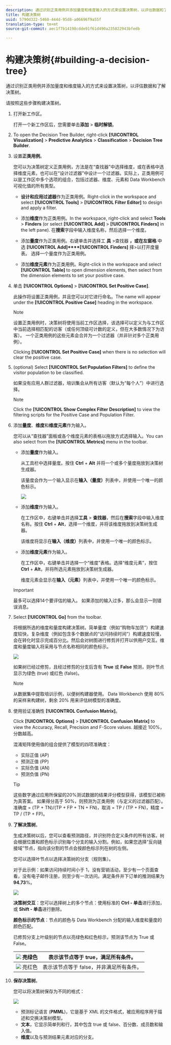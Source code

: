 ```yaml
---
description: 通过识别正类用例并添加量度和维度输入的方式来设置决策树，以评估数据和了解决策树。
title: 构建决策树
uuid: 5790d322-5460-444d-95d8-a06696f9a55f
translation-type: tm+mt
source-git-commit: aec1f7b14198cdde91f61d490a235022943bfedb

---
```



# 构建决策树{#building-a-decision-tree}

通过识别正类用例并添加量度和维度输入的方式来设置决策树，以评估数据和了解决策树。

请按照这些步骤构建决策树。

1. 打开新工作区。

   打开一个新工作区后，您需要单击&#x200B;**添加** > **临时解锁**。

1. To open the Decision Tree Builder, right-click **[!UICONTROL Visualization]** > **Predictive Analytics** > **Classification** > **Decision Tree Builder**.

1. 设置&#x200B;**正类用例**。

   您可以为决策树定义正类用例，方法是在“查找器”中选择维度，或在表格中选择维度元素，也可以在“设计过滤器”中设计一个过滤器。实际上，正类用例可以是工作区中多个选项的组合，包括过滤器、维度、元素和 Data Workbench 可视化值的所有类型。

   * **设计和应用过滤器**&#x200B;作为正类用例。Right-click in the workspace and select **[!UICONTROL Tools]** > **[!UICONTROL Filter Editor]** to design and apply a filter.

   * 添加&#x200B;**维度**&#x200B;作为正类用例。In the workspace, right-click and select **Tools** > **Finders** (or select **[!UICONTROL Add]** > **[!UICONTROL Finders]** in the left pane). 在&#x200B;**搜索**&#x200B;字段中输入维度名称，然后选择一个维度。

   * 添加&#x200B;**量度**&#x200B;作为正类用例。右键单击并选择工 **具** >查找器 **，或在左窗格** 中选 **[!UICONTROL Add]****[!UICONTROL Finders]** 择>以打开度量表。 选择一个量度作为正类用例。

   * 添加&#x200B;**维度元素**&#x200B;作为正类用例。Right-click in the workspace and select **[!UICONTROL Table]** to open dimension elements, then select from the dimension elements to set your positive case.

1. 单击 **[!UICONTROL Options]** > **[!UICONTROL Set Positive Case]**.

   此操作将设置正类用例，并且您可以对它进行命名。The name will appear under the **[!UICONTROL Positive Case]** heading in the workspace.

   >[!NOTE]
   >
   >设置正类用例时，决策树将使用当前工作区选择，该选择可以定义为与工作区中当前选择相匹配的访客（或任何顶级可计数的定义，但在大多数情况下为访客）。 一个正类用例的这些元素会合并为一个过滤器（并非针对多个正类用例）。

   Clicking **[!UICONTROL Set Positive Case]** when there is no selection will clear the positive case.

1. (optional) Select **[!UICONTROL Set Population Filters]** to define the visitor population to be classified.

   如果没有应用人群过滤器，培训集会从所有访客（默认为“每个人”）中进行选择。

   >[!NOTE]
   >
   >Click the **[!UICONTROL Show Complex Filter Description]** to view the filtering scripts for the Positive Case and Population Filter.

1. 添加&#x200B;**量度**、**维度**&#x200B;和&#x200B;**维度元素**&#x200B;作为输入。

   您可以从“查找器”面板或各个维度元素的表格以拖放方式选择输入。You can also select from the **[!UICONTROL Metrics]** menu in the toolbar.

   * 添加&#x200B;**量度**&#x200B;作为输入。

      从工具栏中选择量度。按住 **Ctrl** + **Alt** 并将一个或多个量度拖放到决策树生成器。

      该量度会作为一个输入显示在&#x200B;**输入（量度）**&#x200B;列表中，并使用一个唯一的颜色标示。

      ![](assets/decision_tree_add_Metrics_inputs.png)

   * 添加&#x200B;**维度**&#x200B;作为输入。

      在工作区中，右键单击并选择&#x200B;**工具** > **查找器**，然后在&#x200B;**搜索**&#x200B;字段中输入维度名称。按住 **Ctrl** + **Alt**，选择一个维度，并将该维度拖放到决策树生成器。

      该维度将显示在&#x200B;**输入（维度）**&#x200B;列表中，并使用一个唯一的颜色标示。

   * 添加&#x200B;**维度元素**&#x200B;作为输入。

      在工作区中，右键单击并选择一个“维度”表格。选择“维度元素”，按住 **Ctrl** + **Alt**，并将所选元素拖放到决策树生成器。

      维度元素会显示在&#x200B;**输入（元素）**&#x200B;列表中，并使用一个唯一的颜色标示。
   >[!IMPORTANT]
   >
   >最多可以选择14个要评估的输入。 如果添加的输入过多，那么会显示一则错误消息。

1. Select **[!UICONTROL Go]** from the toolbar.

   将根据所选的维度和量度构建决策树。简单量度（例如“购物车加货”）构建速度较快，复杂维度（例如包含多个数据点的“访问持续时间”）构建速度较慢，会在转化时显示完成百分比。然后会对树图进行修剪并打开以供用户交互。维度和量度输入将采用与节点名称相同的颜色标示。

   ![](assets/decision_tree_builder.png)

   如果树已经过修剪，且经过修剪的分支后含有 **True** 或 **False** 预测，则叶节点显示为绿色 (true) 或红色 (false)。

   >[!NOTE]
   >
   >从数据集中提取培训示例，以便树构建器使用。 Data Workbench 使用 80% 的采样来构建树，剩余 20% 用来评估树模型的准确度。

1. 使用验证准确性 **[!UICONTROL Confusion Matrix]**。

   Click **[!UICONTROL Options]** > **[!UICONTROL Confusion Matrix]** to view the Accuracy, Recall, Precision and F-Score values. 越接近 100%，分数越高。

   混淆矩阵使用值的组合提供了模型的四项准确度：

   * 实际正值 (AP)
   * 预测正值 (PP)
   * 实际负值 (AN)
   * 预测负值 (PN)
   >[!TIP]
   >
   >这些数字通过应用所保留的20%测试数据的结果评分模型获得，该模型已被称为真答案。 如果得分高于 50%，则预测为正类用例（与定义的过滤器匹配）。准确度 = (TP + TN)/(TP + FP + TN + FN)，取消 = TP / (TP + FN)，精度 = TP / (TP + FP)。

1. **了解决策树**。

   生成决策树以后，您可以查看预测路径，并识别符合定义条件的所有访客。树会根据位置和颜色标示识别每个分支的输入分割。例如，如果您选择“反向链接域”节点，指向该分割的节点会按颜色标示列在树的左侧。

   您可以选择叶节点以选择决策树的分支（规则集）。

   对于此示例：如果访问持续时间小于 1，没有营销活动，至少有一个页面查看，没有电子邮件注册，则至少有一次访问。满足条件并下订单的推测结果为 **94.73**%。

   ![](assets/decision_tree_explore.png)

   **决策树交互**：您可以选择树上的多个节点：使用标准的 **Ctrl - 单击**&#x200B;进行添加，或 **Shift - 单击**&#x200B;进行删除。

   **颜色标示的节点**：节点的颜色与 Data Workbench 分配的输入维度和量度的颜色匹配。

   已修剪分支上叶级别的节点以亮绿色和红色标示，预测该节点为 True 或 False。

   | ![](assets/decision_tree_node_true.png) 亮绿色 | 表示该节点等于 true，满足所有条件。 |
   |---|---|
   | ![](assets/decision_tree_node_false.png) 亮红色 | 表示该节点等于 false，并非满足所有条件。 |

1. **保存决策树**。

   您可以将决策树保存为不同的格式：

   ![](assets/decison_tree_save.png)

   * 预测标记语言 (**PMML**)，它是基于 XML 的文件格式，被应用程序用于描述和交换决策树模型。
   * **文本**，它显示简单列和行，其中包含 true 或 false、百分数、成员数和输入值。
   * **维度**&#x200B;以及与预测结果元素对应的分支。


